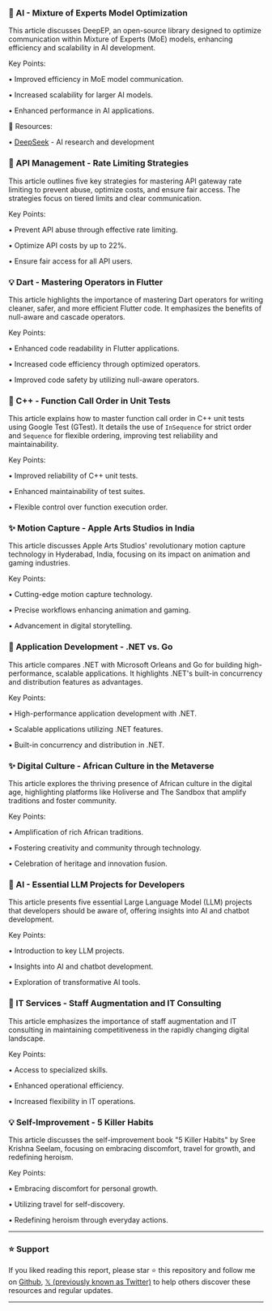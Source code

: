 ### 🤖 AI - Mixture of Experts Model Optimization

This article discusses DeepEP, an open-source library designed to optimize communication within Mixture of Experts (MoE) models, enhancing efficiency and scalability in AI development.

Key Points:

• Improved efficiency in MoE model communication.

• Increased scalability for larger AI models.

• Enhanced performance in AI applications.


🔗 Resources:

• [DeepSeek](https://www.deepseek.ai/) -  AI research and development


### 🚀 API Management - Rate Limiting Strategies

This article outlines five key strategies for mastering API gateway rate limiting to prevent abuse, optimize costs, and ensure fair access.  The strategies focus on tiered limits and clear communication.

Key Points:

• Prevent API abuse through effective rate limiting.

• Optimize API costs by up to 22%.

• Ensure fair access for all API users.


### 💡 Dart - Mastering Operators in Flutter

This article highlights the importance of mastering Dart operators for writing cleaner, safer, and more efficient Flutter code.  It emphasizes the benefits of null-aware and cascade operators.

Key Points:

• Enhanced code readability in Flutter applications.

• Increased code efficiency through optimized operators.

• Improved code safety by utilizing null-aware operators.


### 🤖 C++ - Function Call Order in Unit Tests

This article explains how to master function call order in C++ unit tests using Google Test (GTest). It details the use of `InSequence` for strict order and `Sequence` for flexible ordering, improving test reliability and maintainability.

Key Points:

• Improved reliability of C++ unit tests.

• Enhanced maintainability of test suites.

• Flexible control over function execution order.


### ✨ Motion Capture - Apple Arts Studios in India

This article discusses Apple Arts Studios' revolutionary motion capture technology in Hyderabad, India, focusing on its impact on animation and gaming industries.

Key Points:

• Cutting-edge motion capture technology.

• Precise workflows enhancing animation and gaming.

• Advancement in digital storytelling.


### 🤖 Application Development - .NET vs. Go

This article compares .NET with Microsoft Orleans and Go for building high-performance, scalable applications.  It highlights .NET's built-in concurrency and distribution features as advantages.

Key Points:

• High-performance application development with .NET.

• Scalable applications utilizing .NET features.

• Built-in concurrency and distribution in .NET.


### ✨ Digital Culture - African Culture in the Metaverse

This article explores the thriving presence of African culture in the digital age, highlighting platforms like Holiverse and The Sandbox that amplify traditions and foster community.

Key Points:

• Amplification of rich African traditions.

• Fostering creativity and community through technology.

• Celebration of heritage and innovation fusion.


### 🚀 AI - Essential LLM Projects for Developers

This article presents five essential Large Language Model (LLM) projects that developers should be aware of, offering insights into AI and chatbot development.

Key Points:

• Introduction to key LLM projects.

• Insights into AI and chatbot development.

• Exploration of transformative AI tools.


### 🚀 IT Services - Staff Augmentation and IT Consulting

This article emphasizes the importance of staff augmentation and IT consulting in maintaining competitiveness in the rapidly changing digital landscape.

Key Points:

• Access to specialized skills.

• Enhanced operational efficiency.

• Increased flexibility in IT operations.


### 💡 Self-Improvement - 5 Killer Habits

This article discusses the self-improvement book "5 Killer Habits" by Sree Krishna Seelam, focusing on embracing discomfort, travel for growth, and redefining heroism.

Key Points:

• Embracing discomfort for personal growth.

• Utilizing travel for self-discovery.

• Redefining heroism through everyday actions.


---

### ⭐️ Support

If you liked reading this report, please star ⭐️ this repository and follow me on [Github](https://github.com/Drix10), [𝕏 (previously known as Twitter)](https://x.com/DRIX_10_) to help others discover these resources and regular updates.

---